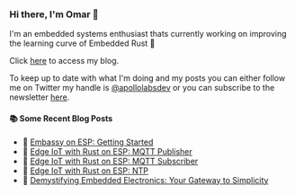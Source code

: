 ### Hi there, I'm Omar 👋

I'm an embedded systems enthusiast thats currently working on improving the learning curve of Embedded Rust 🦀

Click [here](https://apollolabsblog.hashnode.dev/) to access my blog.

To keep up to date with what I'm doing and my posts you can either follow me on Twitter my handle is [@apollolabsdev](https://twitter.com/apollolabsbin) or you can subscribe to the newsletter [here](http://subscribepage.io/apollolabsnewsletter).

<!--
**apollolabsdev/apollolabsdev** is a ✨ _special_ ✨ repository because its `README.md` (this file) appears on your GitHub profile.

Here are some ideas to get you started:

- 🔭 I’m currently working on ...
- 🌱 I’m currently learning ...
- 👯 I’m looking to collaborate on ...
- 🤔 I’m looking for help with ...
- 💬 Ask me about ...
- 📫 How to reach me: ...
- 😄 Pronouns: ...
- ⚡ Fun fact: ...
-->


#### :books: Some Recent Blog Posts
<!-- BLOGPOSTS:START -->
 - 💫 [Embassy on ESP: Getting Started](https://apollolabsblog.hashnode.dev/embassy-on-esp-getting-started)
 - 🌮 [Edge IoT with Rust on ESP: MQTT Publisher](https://apollolabsblog.hashnode.dev/edge-iot-with-rust-on-esp-mqtt-publisher)
 - 💫 [Edge IoT with Rust on ESP: MQTT Subscriber](https://apollolabsblog.hashnode.dev/edge-iot-with-rust-on-esp-mqtt-subscriber)
 - 🚀 [Edge IoT with Rust on ESP: NTP](https://apollolabsblog.hashnode.dev/edge-iot-with-rust-on-esp-ntp)
 - 💫 [Demystifying Embedded Electronics: Your Gateway to Simplicity](https://apollolabsblog.hashnode.dev/demystifying-embedded-electronics-your-gateway-to-simplicity)<!-- BLOGPOSTS:END -->
